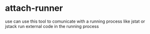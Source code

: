 # attach-runner
use can use this tool to comunicate with a running process like jstat or jstack
run external code in the running process
